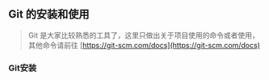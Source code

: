 ## Git 的安装和使用

> Git 是大家比较熟悉的工具了，这里只做出关于项目使用的命令或者使用，其他命令请前往 [https://git-scm.com/docs](https://git-scm.com/docs)



### Git安装



